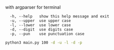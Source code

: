 with argparser for terminal

```
  -h, --help   show this help message and exit
  -u, --upper  use upper case
  -l, --lower  use lower case
  -d, --digit  use digits case
  -p, --pun    use punctuation case
```

```bash
python3 main.py 100 -d -u -l -d -p
```

